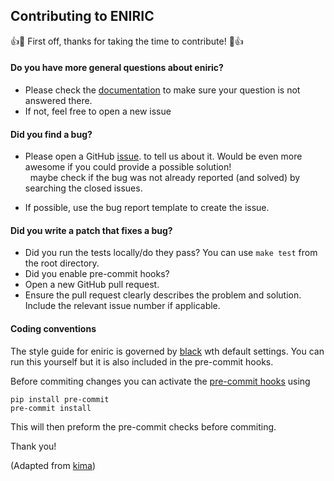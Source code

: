 ## Contributing to ENIRIC

:+1::tada: First off, thanks for taking the time to contribute! :tada::+1:


#### Do you have more general questions about eniric?

* Please check the [documentation](https://github.com/jason-neal/eniric/wiki) to make sure your question is not answered there.
* If not, feel free to open a new issue

#### **Did you find a bug?**

* Please open a GitHub [issue](https://github.com/jason-neal/eniric/issues). to tell us about it. 
  Would be even more awesome if you could provide a possible solution!  
  &nbsp; maybe check if the bug was not already reported (and solved) by searching the closed issues.

* If possible, use the bug report template to create the issue.


#### Did you write a patch that fixes a bug?
* Did you run the tests locally/do they pass? You can use `make test` from the root directory.
* Did you enable pre-commit hooks?
* Open a new GitHub pull request.
* Ensure the pull request clearly describes the problem and solution. Include the relevant issue number if applicable.


#### Coding conventions
The style guide for eniric is governed by [black](https://github.com/ambv/black) wth default settings. 
You can run this yourself but it is also included in the pre-commit hooks. 

Before commiting changes you can activate the [pre-commit hooks](https://github.com/pre-commit/pre-commit) using    

    pip install pre-commit
    pre-commit install
    
This will then preform the pre-commit checks before commiting.


Thank you!

(Adapted from [kima](https://github.com/j-faria/kima/blob/master/CONTRIBUTING.md))
